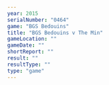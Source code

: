 ```yaml
---
year: 2015
serialNumber: "0464" 
game: "BGS Bedouins"
title: "BGS Bedouins v The Min"
gameLocation: ""
gameDate: ""
shortReport: ""
result: ""
resultType: ""
type: "game"
---
```

